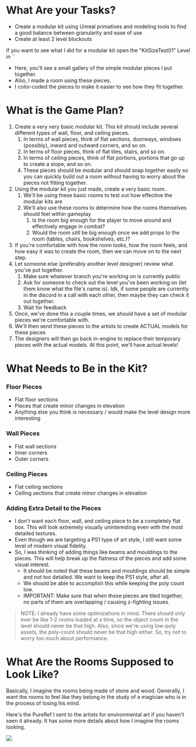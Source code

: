 
# What Are your Tasks?

- Create a modular kit using Unreal primatives and modeling tools to find a good balance between granularity and ease of use
- Create at least 2 level blockouts 

If you want to see what I did for a modular kit open the "KitSizeTest01" Level in ``
- Here, you'll see a small gallery of the simple modular pieces I put together.
- Also, I made a room using these pieces.
- I color-coded the pieces to make it easier to see how they fit together.

# What is the Game Plan?

1. Create a very very basic modular kit. This kit should include several different types of wall, floor, and ceiling pieces.
	1. In terms of wall pieces, think of flat sections, doorways, windows (possibly), inward and outward corners, and so on.
	2. In terms of floor pieces, think of flat tiles, stairs, and so on.
	3. In terms of ceiling pieces, think of flat portions, portions that go up to create a slope, and so on.
	4. These pieces should be modular and should snap together easily so you can quickly build out a room without having to worry about the pieces not fitting together.
2. Using the modular kit you just made, create a very basic room.
	1. We'll be using these basic rooms to test out how effective the modular kits are
	2. We'll also use these rooms to determine how the rooms themselves should feel within gameplay
		1. Is the room big enough for the player to move around and effectively engage in combat?
		2. Would the room *still* be big enough once we add props to the room (tables, chairs, bookshelves, etc.)?
3. If you're comfortable with how the room looks, how the room feels, and how easy it was to create the room, then we can move on to the next step.
4. Let someone else (preferably another level designer) review what you've put together.
	1. Make sure whatever branch you're working on is currently public
	2. Ask for someone to check out the level you've been working on (let them know what the file's name is). Idk, if some people are currently in the discord in a call with each other, then maybe they can check it out together.
	3. Wait for feedback
5. Once, we've done this a couple times, we *should* have a set of modular pieces we're comfortable with.
6. We'll then send these pieces to the artists to create ACTUAL models for these pieces
7. The designers will then go back in-engine to replace their temporary pieces with the actual models. At this point, we'll have actual levels!

# What Needs to Be in the Kit?

### Floor Pieces
- Flat floor sections
- Pieces that create minor changes in elevation
- Anything else you think is necessary / would make the level design more interesting

### Wall Pieces
- Flat wall sections
- Inner corners
- Outer corners

### Ceiling Pieces
- Flat ceiling sections
- Ceiling sections that create minor changes in elevation

### Adding Extra Detail to the Pieces

- I don't want each floor, wall, and ceiling piece to be a completely flat box. This will look extremely visually uninteresting even with the most detailed textures.
- Even though we are targeting a PS1 type of art style, I still want some level of modern visual fidelity.
- So, I was thinking of adding things like beams and mouldings to the pieces. This will help break up the flatness of the pieces and add some visual interest.
	- It should be noted that these beams and mouldings should be simple and not too detailed. We want to keep the PS1 style, after all.
	- We should be able to accomplish this while keeping the poly count low.
	- IMPORTANT: Make sure that when these pieces are tiled together, no parts of them are overlapping / causing z-fighting issues.

> NOTE: I already have some optimizations in mind. There should only ever be like 1-2 rooms loaded at a time, so the object count in the level should never be that high. Also, since we're using low-poly assets, the poly-count should never be that high either. So, try not to worry *too* much about performance.

# What Are the Rooms Supposed to Look Like?

Basically, I imagine the rooms being made of stone and wood. Generally, I want the rooms to feel like they belong in the study of a magician who is in the process of losing his mind.

Here's the PureRef I sent to the artists for environmental art if you haven't seen it already. It has some more details about how I imagine the rooms looking.

![](<../../../_Meta/Attachments/Pasted image 20250521015148.png>)
